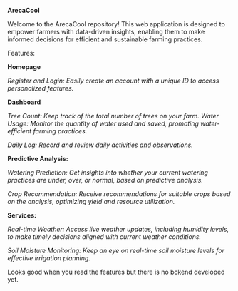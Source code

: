 **ArecaCool**

Welcome to the ArecaCool repository! This web application is designed to empower farmers with data-driven insights, enabling them to make informed decisions for efficient and sustainable farming practices.

Features:

**Homepage**

*Register and Login: Easily create an account with a unique ID to access personalized features.*

**Dashboard**

*Tree Count: Keep track of the total number of trees on your farm.*
*Water Usage: Monitor the quantity of water used and saved, promoting water-efficient farming practices.*

*Daily Log: Record and review daily activities and observations.*

**Predictive Analysis:**

*Watering Prediction: Get insights into whether your current watering practices are under, over, or normal, based on predictive analysis.*

*Crop Recommendation: Receive recommendations for suitable crops based on the analysis, optimizing yield and resource utilization.*

**Services:**

*Real-time Weather: Access live weather updates, including humidity levels, to make timely decisions aligned with current weather conditions.*

*Soil Moisture Monitoring: Keep an eye on real-time soil moisture levels for effective irrigation planning.*

Looks good when you read the features but there is no bckend developed yet.
